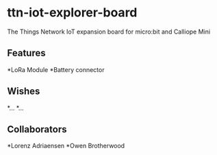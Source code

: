 # ttn-iot-explorer-board
The Things Network IoT expansion board for micro:bit and Calliope  Mini

## Features
*LoRa Module
*Battery connector

## Wishes
*...
*...

## Collaborators
*Lorenz Adriaensen
*Owen Brotherwood
